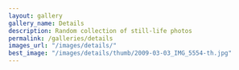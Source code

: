 ```yaml
---
layout: gallery
gallery_name: Details
description: Random collection of still-life photos
permalink: /galleries/details
images_url: "/images/details/"
best_image: "/images/details/thumb/2009-03-03_IMG_5554-th.jpg"
---
```


